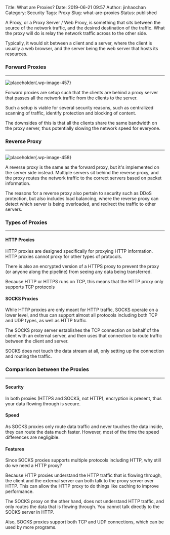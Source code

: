 Title: What are Proxies?
Date: 2019-06-21 09:57
Author: jinhaochan
Category: Security
Tags: Proxy
Slug: what-are-proxies
Status: published



A Proxy, or a Proxy Server / Web Proxy, is something that sits between the source of the network traffic, and the desired destination of the traffic. What the proxy will do is relay the network traffic across to the other side.





Typically, it would sit between a client and a server, where the client is usually a web browser, and the server being the web server that hosts its resources.



<!-- wp:heading {"level":3} -->

### Forward Proxies





------------------------------------------------------------------------




<!-- wp:image {"id":457} -->


![placeholder]({attach}media/2019/06/1-1.png){.wp-image-457}






Forward proxies are setup such that the clients are behind a proxy server that passes all the network traffic from the clients to the server.





Such a setup is viable for several security reasons, such as centralized scanning of traffic, identify protection and blocking of content.





The downsides of this is that all the clients share the same bandwidth on the proxy server, thus potentially slowing the network speed for everyone.



<!-- wp:heading {"level":3} -->

### Reverse Proxy





------------------------------------------------------------------------




<!-- wp:image {"id":458} -->


![placeholder]({attach}media/2019/06/2-1.png){.wp-image-458}






A reverse proxy is the same as the forward proxy, but it's implemented on the server side instead. Multiple servers sit behind the reverse proxy, and the proxy routes the network traffic to the correct servers based on packet information.





The reasons for a reverse proxy also pertain to security such as DDoS protection, but also includes load balancing, where the reverse proxy can detect which server is being overloaded, and redirect the traffic to other servers.



<!-- wp:heading {"level":3} -->

### Types of Proxies





------------------------------------------------------------------------




<!-- wp:heading {"level":4} -->

#### HTTP Proxies





HTTP proxies are designed specifically for proxying HTTP information. HTTP proxies cannot proxy for other types of protocols.





There is also an encrypted version of a HTTPS proxy to prevent the proxy (or anyone along the pipeline) from seeing any data being transferred.





Because HTTP or HTTPS runs on TCP, this means that the HTTP proxy only supports TCP protocols



<!-- wp:heading {"level":4} -->

#### SOCKS Proxies





While HTTP proxies are only meant for HTTP traffic, SOCKS operate on a lower level, and thus can support almost all protocols including both TCP and UDP types, as well as HTTP traffic.





The SOCKS proxy server establishes the TCP connection on behalf of the client with an external server, and then uses that connection to route traffic between the client and server.





SOCKS does not touch the data stream at all, only setting up the connection and routing the traffic.



<!-- wp:heading {"level":3} -->

### Comparison between the Proxies





------------------------------------------------------------------------




<!-- wp:heading {"level":4} -->

#### Security





In both proxies (HTTPS and SOCKS, not HTTP), encryption is present, thus your data flowing through is secure.



<!-- wp:heading {"level":4} -->

#### Speed





As SOCKS proxies only route data traffic and never touches the data inside, they can route the data much faster. However, most of the time the speed differences are negligible.



<!-- wp:heading {"level":4} -->

#### Features





Since SOCKS proxies supports multiple protocols including HTTP, why still do we need a HTTP proxy?





Because HTTP proxies understand the HTTP traffic that is flowing through, the client and the external server can both talk to the proxy server over HTTP. This can allow the HTTP proxy to do things like caching to improve performance.





The SOCKS proxy on the other hand, does not understand HTTP traffic, and only routes the data that is flowing through. You cannot talk directly to the SOCKS server in HTTP.





Also, SOCKS proxies support both TCP and UDP connections, which can be used by more programs.


